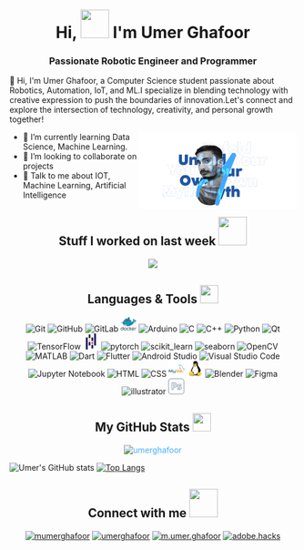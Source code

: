 <p align='center'>
<h1 align="center"> Hi, <img src = "https://raw.githubusercontent.com/rahulbanerjee26/githubProfileReadmeGenerator/main/gifs/wave.gif" width = 50px height='50px'> I'm Umer Ghafoor </h1>
<h3 align="center">Passionate Robotic Engineer and Programmer</h3>

👋 Hi, I'm Umer Ghafoor, a Computer Science student passionate about Robotics, Automation, IoT, and ML.I specialize in blending technology with creative expression to push the boundaries of innovation.Let's connect and explore the intersection of technology, creativity, and personal growth together!

<img width="55%" align="right" alt="Github" src="Cover Github - 2.0.png" />

- 🌱 I’m currently learning Data Science, Machine Learning.
- 👯 I’m looking to collaborate on projects
- 💬 Talk to me about IOT, Machine Learning, Artificial Intelligence

<h2 align="Center"> Stuff I worked on last week  <img src = "https://raw.githubusercontent.com/rahulbanerjee26/githubProfileReadmeGenerator/main/gifs/needABreak.gif" width = 50px height= 50px> </h2>
<div align="Center">
<a  href="https://github.com/umerghafoor">
<img align="center" src="https://github-readme-stats.vercel.app/api/wakatime?username=@@umerghafoor&compact=True"/>
</a>
<br>
</div>

<h2 align="center"> Languages & Tools <img src = "https://raw.githubusercontent.com/rahulbanerjee26/githubProfileReadmeGenerator/main/gifs/code.gif" width = 32px height=32px> </h2>

<div align="center">
    <img width="28" src="https://user-images.githubusercontent.com/25181517/192108372-f71d70ac-7ae6-4c0d-8395-51d8870c2ef0.png" alt="Git" title="Git"/>
    <img width="28" src="https://user-images.githubusercontent.com/25181517/192108374-8da61ba1-99ec-41d7-80b8-fb2f7c0a4948.png" alt="GitHub" title="GitHub"/>
    <img width="28" src="https://user-images.githubusercontent.com/25181517/192108376-c675d39b-90f6-4073-bde6-5a9291644657.png" alt="GitLab" title="GitLab"/>
    <img src="https://raw.githubusercontent.com/devicons/devicon/master/icons/docker/docker-original-wordmark.svg" alt="docker" width="28" height="28"/> 
    <img width="28" src="https://github.com/marwin1991/profile-technology-icons/assets/136815194/a57a85ba-e2dd-4036-85b6-7e1532391627" alt="Arduino" title="Arduino"/>
    <img width="28" src="https://user-images.githubusercontent.com/25181517/192106070-46255bcf-65e6-4c6b-a296-bf8d0d8fb2a7.png" alt="C" title="C"/>
    <img width="28" src="https://user-images.githubusercontent.com/25181517/192106073-90fffafe-3562-4ff9-a37e-c77a2da0ff58.png" alt="C++" title="C++"/>
    <img width="28" src="https://user-images.githubusercontent.com/25181517/183423507-c056a6f9-1ba8-4312-a350-19bcbc5a8697.png" alt="Python" title="Python"/>
    <img width="28" src="https://github.com/marwin1991/profile-technology-icons/assets/136815194/11e7dfe7-c1f6-483c-9d92-276f1fa9363b" alt="Qt" title="Qt"/>
    <img width="28" src="https://user-images.githubusercontent.com/25181517/223639822-2a01e63a-a7f9-4a39-8930-61431541bc06.png" alt="TensorFlow" title="TensorFlow"/>
    <img src="https://raw.githubusercontent.com/devicons/devicon/2ae2a900d2f041da66e950e4d48052658d850630/icons/pandas/pandas-original.svg" alt="pandas" width="28" height="28"/> 
    <img src="https://www.vectorlogo.zone/logos/pytorch/pytorch-icon.svg" alt="pytorch" width="28" height="28"/> 
    <img src="https://upload.wikimedia.org/wikipedia/commons/0/05/Scikit_learn_logo_small.svg" alt="scikit_learn" width="28" height="28"/> 
    <img src="https://seaborn.pydata.org/_images/logo-mark-lightbg.svg" alt="seaborn" width="28" height="28"/> 
    <img width="28" src="https://www.vectorlogo.zone/logos/opencv/opencv-icon.svg" alt="OpenCV" title="OpenCV"/>
    <img width="28" src="https://user-images.githubusercontent.com/25181517/192106593-610ee31c-995e-4f24-b8e1-0f18eead6fae.png" alt="MATLAB" title="MATLAB"/>
    <img width="28" src="https://user-images.githubusercontent.com/25181517/186150304-1568ffdf-4c62-4bdc-9cf1-8d8efcea7c5b.png" alt="Dart" title="Dart"/>
    <img width="28" src="https://user-images.githubusercontent.com/25181517/186150365-da1eccce-6201-487c-8649-45e9e99435fd.png" alt="Flutter" title="Flutter"/>
    <img width="28" src="https://user-images.githubusercontent.com/25181517/192108895-20dc3343-43e3-4a54-a90e-13a4abbc57b9.png" alt="Android Studio" title="Android Studio"/>
    <img width="28" src="https://user-images.githubusercontent.com/25181517/192108891-d86b6220-e232-423a-bf5f-90903e6887c3.png" alt="Visual Studio Code" title="Visual Studio Code"/>
    <img width="28" src="https://user-images.githubusercontent.com/25181517/183914128-3fc88b4a-4ac1-40e6-9443-9a30182379b7.png" alt="Jupyter Notebook" title="Jupyter Notebook"/>
    <img width="28" src="https://user-images.githubusercontent.com/25181517/192158954-f88b5814-d510-4564-b285-dff7d6400dad.png" alt="HTML" title="HTML"/>
    <img width="28" src="https://user-images.githubusercontent.com/25181517/183898674-75a4a1b1-f960-4ea9-abcb-637170a00a75.png" alt="CSS" title="CSS"/>
    <img src="https://raw.githubusercontent.com/devicons/devicon/master/icons/mysql/mysql-original-wordmark.svg" alt="mysql" width="28" height="28"/> 
    <img src="https://raw.githubusercontent.com/devicons/devicon/master/icons/linux/linux-original.svg" alt="linux" width="28" height="28"/> 
    <img width="28" src="https://download.blender.org/branding/community/blender_community_badge_white.svg" alt="Blender" title="Blender"/>
    <img width="28" src="https://user-images.githubusercontent.com/25181517/189715289-df3ee512-6eca-463f-a0f4-c10d94a06b2f.png" alt="Figma" title="Figma"/>
    <img width="28" src="https://www.vectorlogo.zone/logos/adobe_illustrator/adobe_illustrator-icon.svg" alt="illustrator" title="illustrator"/>
    <img width="28" src="https://raw.githubusercontent.com/devicons/devicon/master/icons/photoshop/photoshop-line.svg" alt="photoshop" title="photoshop"/>
</div>

<h2 align="Center"> My GitHub Stats <img src='https://raw.githubusercontent.com/rahulbanerjee26/githubProfileReadmeGenerator/main/gifs/github.gif' width='32px' height=32px> </h2>

<div style="color: #44AEFB" align="Center" >
<p><img align="center" src="https://github-readme-streak-stats.herokuapp.com/?user=umerghafoor&theme=transparent&border_radius=32&hide_border=true" alt="umerghafoor" /></p>
  </div>

![Umer's GitHub stats](https://github-readme-stats.vercel.app/api?username=umerghafoor&show_icons=true&theme=transparent&border_radius=32&hide_border=true)
[![Top Langs](https://github-readme-stats.vercel.app/api/top-langs?username=umerghafoor&show_icons=true&locale=en&layout=compact&theme=transparent&border_radius=32&hide_border=true)](https://github.com/umerghafoor)

<h2 align="Center"> Connect with me <img src='https://raw.githubusercontent.com/rahulbanerjee26/githubProfileReadmeGenerator/main/gifs/handShake.gif' width="50px" height=50px> </h2>

<div align="Center">
<a href="https://twitter.com/mumerghafoor" target="blank"><img align="center" src="https://raw.githubusercontent.com/rahuldkjain/github-profile-readme-generator/master/src/images/icons/Social/twitter.svg" alt="mumerghafoor" height="20" width="40" /></a>
<a href="https://linkedin.com/in/umerghafoor" target="blank"><img align="center" src="https://raw.githubusercontent.com/rahuldkjain/github-profile-readme-generator/master/src/images/icons/Social/linked-in-alt.svg" alt="umerghafoor" height="20" width="40" /></a>
<a href="https://fb.com/m.umer.ghafoor" target="blank"><img align="center" src="https://raw.githubusercontent.com/rahuldkjain/github-profile-readme-generator/master/src/images/icons/Social/facebook.svg" alt="m.umer.ghafoor" height="20" width="40" /></a>
<a href="https://instagram.com/adobe.hacks" target="blank"><img align="center" src="https://raw.githubusercontent.com/rahuldkjain/github-profile-readme-generator/master/src/images/icons/Social/instagram.svg" alt="adobe.hacks" height="20" width="40" /></a>
</p>

</div>

